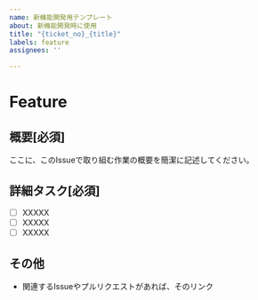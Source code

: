 ```yaml
---
name: 新機能開発用テンプレート
about: 新機能開発時に使用
title: "{ticket_no}_{title}"
labels: feature
assignees: ''

---
```


# Feature

## 概要[必須]
ここに、このIssueで取り組む作業の概要を簡潔に記述してください。

## 詳細タスク[必須]
- [ ] XXXXX
- [ ] XXXXX
- [ ] XXXXX

## その他
- 関連するIssueやプルリクエストがあれば、そのリンク
